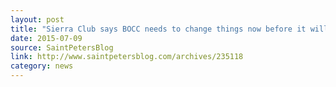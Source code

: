 ```yaml
---
layout: post
title: "Sierra Club says BOCC needs to change things now before it will support transportation tax"
date: 2015-07-09
source: SaintPetersBlog
link: http://www.saintpetersblog.com/archives/235118
category: news
---
```



